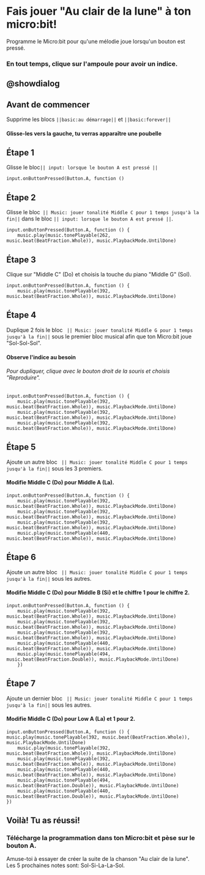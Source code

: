 # Fais jouer "Au clair de la lune" à ton micro:bit!
Programme le Micro:bit pour qu'une mélodie joue lorsqu'un bouton est pressé.
### En tout temps, clique sur l'ampoule pour avoir un indice.

## @showdialog
## Avant de commencer
Supprime les blocs ``||basic:au démarrage||`` et ``||basic:forever||``
#### Glisse-les vers la gauche, tu verras apparaître une poubelle

## Étape 1
Glisse le bloc`` || input: lorsque le bouton A est pressé || ``

```blocks
input.onButtonPressed(Button.A, function ()

```
## Étape 2
Glisse le bloc`` || Music: jouer tonalité Middle C pour 1 temps jusqu'à la fin||`` dans le bloc `` || input: lorsque le bouton A est pressé || ``.

```blocks
input.onButtonPressed(Button.A, function () {
    music.play(music.tonePlayable(262, music.beat(BeatFraction.Whole)), music.PlaybackMode.UntilDone)
```
## Étape 3
Clique sur "Middle C" (Do) et choisis la touche du piano "Middle G" (Sol). 

```blocks
input.onButtonPressed(Button.A, function () {
    music.play(music.tonePlayable(392, music.beat(BeatFraction.Whole)), music.PlaybackMode.UntilDone)
```

## Étape 4
Duplique 2 fois le bloc `` || Music: jouer tonalité Middle G pour 1 temps jusqu'à la fin||`` sous le premier bloc musical afin que ton Micro:bit joue "Sol-Sol-Sol".
#### Observe l'indice au besoin
###### Pour dupliquer, clique avec le bouton droit de la souris et choisis "Reproduire".

```blocks
input.onButtonPressed(Button.A, function () {
    music.play(music.tonePlayable(392, music.beat(BeatFraction.Whole)), music.PlaybackMode.UntilDone)
    music.play(music.tonePlayable(392, music.beat(BeatFraction.Whole)), music.PlaybackMode.UntilDone)
    music.play(music.tonePlayable(392, music.beat(BeatFraction.Whole)), music.PlaybackMode.UntilDone)
```

## Étape 5
Ajoute un autre bloc `` || Music: jouer tonalité Middle C pour 1 temps jusqu'à la fin||`` sous les 3 premiers.
#### Modifie Middle C (Do) pour Middle A (La).

```blocks
input.onButtonPressed(Button.A, function () {
    music.play(music.tonePlayable(392, music.beat(BeatFraction.Whole)), music.PlaybackMode.UntilDone)
    music.play(music.tonePlayable(392, music.beat(BeatFraction.Whole)), music.PlaybackMode.UntilDone)
    music.play(music.tonePlayable(392, music.beat(BeatFraction.Whole)), music.PlaybackMode.UntilDone)
    music.play(music.tonePlayable(440, music.beat(BeatFraction.Whole)), music.PlaybackMode.UntilDone)
```

## Étape 6
Ajoute un autre bloc `` || Music: jouer tonalité Middle C pour 1 temps jusqu'à la fin||`` sous les autres.
#### Modifie Middle C (Do) pour Middle B (Si) et le chiffre 1 pour le chiffre 2.

```blocks
input.onButtonPressed(Button.A, function () {
    music.play(music.tonePlayable(392, music.beat(BeatFraction.Whole)), music.PlaybackMode.UntilDone)
    music.play(music.tonePlayable(392, music.beat(BeatFraction.Whole)), music.PlaybackMode.UntilDone)
    music.play(music.tonePlayable(392, music.beat(BeatFraction.Whole)), music.PlaybackMode.UntilDone)
    music.play(music.tonePlayable(440, music.beat(BeatFraction.Whole)), music.PlaybackMode.UntilDone)
    music.play(music.tonePlayable(494, music.beat(BeatFraction.Double)), music.PlaybackMode.UntilDone)
    })
```

## Étape 7
Ajoute un dernier bloc `` || Music: jouer tonalité Middle C pour 1 temps jusqu'à la fin||`` sous les autres.
#### Modifie Middle C (Do) pour Low A (La) et 1 pour 2.

```blocks
input.onButtonPressed(Button.A, function () {
music.play(music.tonePlayable(392, music.beat(BeatFraction.Whole)), music.PlaybackMode.UntilDone)
    music.play(music.tonePlayable(392, music.beat(BeatFraction.Whole)), music.PlaybackMode.UntilDone)
    music.play(music.tonePlayable(392, music.beat(BeatFraction.Whole)), music.PlaybackMode.UntilDone)
    music.play(music.tonePlayable(440, music.beat(BeatFraction.Whole)), music.PlaybackMode.UntilDone)
    music.play(music.tonePlayable(494, music.beat(BeatFraction.Double)), music.PlaybackMode.UntilDone)
    music.play(music.tonePlayable(440, music.beat(BeatFraction.Double)), music.PlaybackMode.UntilDone)
})
```

## Voilà! Tu as réussi!
### Télécharge la programmation dans ton Micro:bit et pèse sur le bouton A.
Amuse-toi à essayer de créer la suite de la chanson "Au clair de la lune". Les 5 prochaines notes sont: Sol-Si-La-La-Sol.

